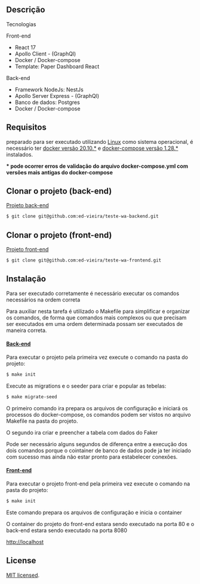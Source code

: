 
## Descrição

  Tecnologias
   <p>Front-end</p>
   <ul>
     <li>React 17</li>
     <li>Apollo Client - (GraphQl)</li>
     <li>Docker / Docker-compose</li>
     <li>Template: Paper Dashboard React</li>
   </ul> 

   <p> Back-end</p> 
     <ul>
     <li>Framework NodeJs: NestJs</li>
     <li>Apollo Server Express - (GraphQl)</li>
     <li>Banco de dados: Postgres</li>
     <li>Docker / Docker-compose</li>
   </ul> 

## Requisitos
  <p>preparado para ser executado utilizando <u>Linux</u> como sistema operacional,
   é necessário ter <u>docker versão 20.10.*</u> e <u>docker-compose versão 1.28.*</u> instalados.
  </p>
 
  <strong>* pode ocorrer erros de validação do arquivo docker-compose.yml com versões mais antigas do docker-compose</strong>


## Clonar o projeto (back-end)

<a href="https://github.com/ed-vieira/teste-wa-backend" target="_blank">
  Projeto back-end
</a>

```bash
$ git clone git@github.com:ed-vieira/teste-wa-backend.git
```

## Clonar o projeto (front-end)

<a href="https://github.com/ed-vieira/teste-wa-frontend" target="_blank">
  Projeto front-end
</a>

```bash
$ git clone git@github.com:ed-vieira/teste-wa-frontend.git
```


## Instalação
  <p> Para ser executado corretamente é necessário executar os comandos necessários na ordem 
  correta  </p>
  <p> Para auxiliar nesta tarefa é utilizado o Makefile para simplificar e organizar os comandos, de forma que comandos mais complexos ou que precisam ser executados em uma ordem determinada possam ser executados de maneira correta. 
  </p> 

 <a href="https://github.com/ed-vieira/teste-wa-backend" target="_blank">
  <h4>Back-end</h4>
 </a>

 <p> Para executar o projeto pela primeira vez execute o comando na pasta do projeto: </p>

```bash
$ make init
```

<p> Execute as migrations e o seeder para criar e popular as tebelas: </p>

```bash
$ make migrate-seed
```



<p> O primeiro comando ira prepara os arquivos de configuração e iniciará os processos do docker-compose, os comandos podem ser vistos no arquivo Makefile na pasta do projeto.</p>

<p>O segundo ira criar e preencher a tabela com dados do Faker</p>

<p>Pode ser necessário alguns segundos de diferença entre a execução dos dois comandos porque o cointainer de banco de dados pode ja ter iniciado com sucesso mas ainda não estar pronto para estabelecer conexões. </p>


<a href="https://github.com/ed-vieira/teste-wa-frontend" target="_blank">
 <h4>Front-end</h4>
</a> 

 <p> Para executar o projeto front-end pela primeira vez execute o comando na pasta do projeto: </p>

```bash
$ make init
```
 <p>Este comando prepara os arquivos de configuração e inicia o container</p>


 <p> O container do projeto do front-end estara sendo executado na porta 80 e o back-end estara sendo executado na porta 8080 </p>  

 <a href="http://localhost" target="_blank"> 
  http://localhost
 </a> 





## License

[MIT licensed](LICENSE).
